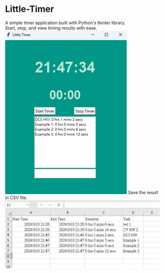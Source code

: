 # Little-Timer
A simple timer application built with Python's tkinter library.  
Start, stop, and view timing results with ease.
![image](https://github.com/zachlian/Little-Timer/blob/main/example1.png)
Save the result in CSV file.
![image](https://github.com/zachlian/Little-Timer/blob/main/example2.png)
